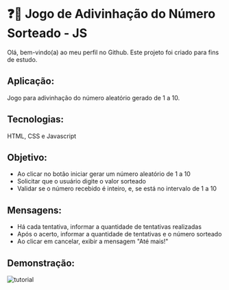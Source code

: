 # ❓🎯 Jogo de Adivinhação do Número Sorteado - JS
Olá, bem-vindo(a) ao meu perfil no Github.
Este projeto foi criado para fins de estudo.

## Aplicação:
Jogo para adivinhação do número aleatório gerado de 1 a 10.

## Tecnologias:
HTML, CSS e Javascript

## Objetivo:
- Ao clicar no botão iniciar gerar um número aleatório de 1 a 10
- Solicitar que o usuário digite o valor sorteado
- Validar se o número recebido é inteiro, e, se está no intervalo de 1 a 10

## Mensagens:
- Há cada tentativa, informar a quantidade de tentativas realizadas
- Após o acerto, informar a quantidade de tentativas e o número sorteado
- Ao clicar em cancelar, exibir a mensagem "Até mais!"

## Demonstração:
![tutorial](https://user-images.githubusercontent.com/8225317/213333701-5aa28dde-c85b-4c4a-96ac-abb95871dc64.gif)

